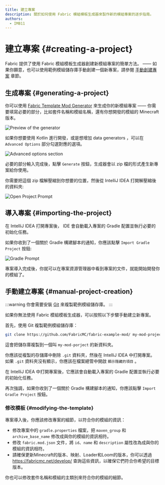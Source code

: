 ```yaml
---
title: 建立專案
description: 關於如何使用 Fabric 模組模板生成器來製作新的模組專案的逐步指南。
authors:
  - IMB11
---
```


# 建立專案 {#creating-a-project}

Fabric 提供了使用 Fabric 模組模板生成器創建新模組專案的簡單方法。 —— 如果你願意，也可以使用範例模組儲存庫手動創建一個新專案，請參閱 [手動創建專案](#manual-project-creation) 章節。

## 生成專案 {#generating-a-project}

你可以使用 [Fabric Template Mod Generator](https://fabricmc.net/develop/template/) 來生成你的新模組專案 —— 你需要填寫必要的部分，比如套件名稱和模組名稱，還有你想開發的模組的 Minecraft 版本。

![Preview of the generator](/assets/develop/getting-started/template-generator.png)

如果你想要使用 Kotlin 進行開發，或是想增加 data generators ，可以在 `Advanced Options` 部分勾選對應的選項。

![Advanced options section](/assets/develop/getting-started/template-generator-advanced.png)

必要的部分輸入完成後，點擊 `Generate` 按鈕，生成器會以 zip 檔的形式產生新專案給你使用。

你需要把這個 zip 檔解壓縮到你想要的位置，然後從 IntelliJ IDEA 打開解壓縮後的資料夾:

![Open Project Prompt](/assets/develop/getting-started/open-project.png)

## 導入專案 {#importing-the-project}

在 IntelliJ IDEA 打開專案後， IDE 會自動載入專案的 Gradle 配置並執行必要的初始化任務。

如果你收到了一個關於 Gradle 構建腳本的通知，你應該點擊 `Import Gradle Project` 按鈕:

![Gradle Prompt](/assets/develop/getting-started/gradle-prompt.png)

專案導入完成後，你就可以在專案資源管理器中看到專案的文件，就能開始開發你的模組了。

## 手動建立專案 {#manual-project-creation}

:::warning
你會需要安裝 [Git](https://git-scm.com/) 來複製範例模組儲存庫。
:::

如果你無法使用 Fabric 模組模板生成器，可以按照以下步驟手動建立新專案。

首先，使用 Git 複製範例模組儲存庫：

```sh
git clone https://github.com/FabricMC/fabric-example-mod/ my-mod-project
```

這會把儲存庫複製到一個叫 `my-mod-porject` 的新資料夾。

你應該從複製的存儲庫中刪除 `.git` 資料夾，然後在 IntelliJ IDEA 中打開專案。 如果 `.git` 資料夾沒有顯示，你應該在檔案總管中開啟 `顯示隱藏的項目` 。

在 IntelliJ IDEA 中打開專案後，它應該會自動載入專案的 Gradle 配置並執行必要的初始化任務。

再次強調，如果你收到了一個關於 Gradle 構建腳本的通知，你應該點擊 `Import Gradle Project` 按鈕。

### 修改模板 {#modifying-the-template}

專案導入後，你應該修改專案的細節，以符合你的模組的資訊：

- 修改專案中的 `gradle.properties` 檔案，把 `maven_group` 和 `archive_base_name` 修改成與你的模組的資訊相符。
- 修改 `fabric.mod.json` 文件，將 `id`、`name` 和 `description` 屬性改為成與你的模組的資訊相符。
- 請確保更新Minecraft的版本、映射、Loader和Loom的版本，你可以透過 https://fabricmc.net/develop/ 查詢這些資訊，以確保它們符合你希望的目標版本。

你也可以修改套件名稱和模組的主類別來符合你的模組的細節。
